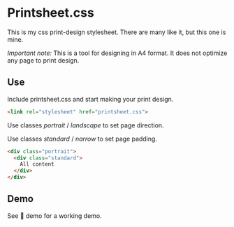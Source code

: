 # Printsheet.css

This is my css print-design stylesheet. There are many like it, but this one is mine.

*Important note:* This is a tool for designing in A4 format. It does not optimize any page to print design. 

## Use

Include printsheet.css and start making your print design.

```html
<link rel="stylesheet" href="printsheet.css">
```

Use classes *portrait* / *landscape* to set page direction.

Use classes *standard* / *narrow* to set page padding.

```html
<div class="portrait">
  <div class="standard">
    All content
  </div>
</div>
```

## Demo

See :file_folder: demo for a working demo.